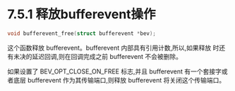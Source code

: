 # 7.5.1 释放bufferevent操作

```cpp
void bufferevent_free(struct bufferevent *bev);
```

这个函数释放 bufferevent。bufferevent 内部具有引用计数,所以,如果释放 时还有未决的延迟回调,则在回调完成之前 bufferevent 不会被删除。

如果设置了 BEV_OPT_CLOSE_ON_FREE 标志,并且 bufferevent 有一个套接字或者底层 bufferevent 作为其传输端口,则释放 bufferevent 将关闭这个传输端口。